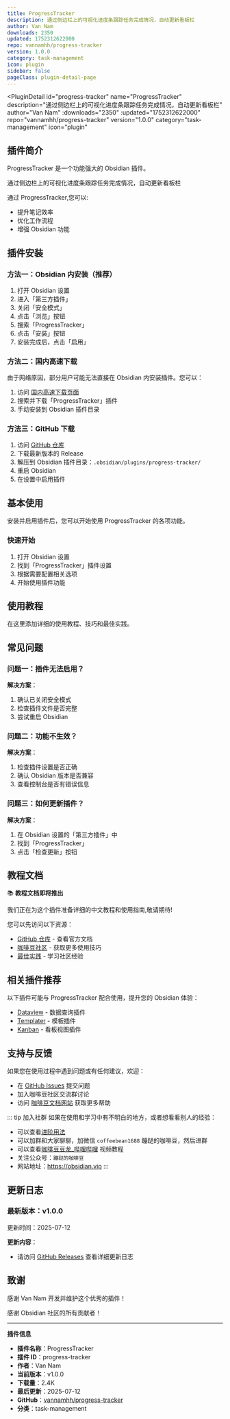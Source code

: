 ```yaml
---
title: ProgressTracker
description: 通过侧边栏上的可视化进度条跟踪任务完成情况，自动更新看板栏
author: Van Nam
downloads: 2350
updated: 1752312622000
repo: vannamhh/progress-tracker
version: 1.0.0
category: task-management
icon: plugin
sidebar: false
pageClass: plugin-detail-page
---
```


<PluginDetail
  id="progress-tracker"
  name="ProgressTracker"
  description="通过侧边栏上的可视化进度条跟踪任务完成情况，自动更新看板栏"
  author="Van Nam"
  :downloads="2350"
  :updated="1752312622000"
  repo="vannamhh/progress-tracker"
  version="1.0.0"
  category="task-management"
  icon="plugin"
>

<!-- AUTO_GENERATED_START -->
## 插件简介

ProgressTracker 是一个功能强大的 Obsidian 插件。

通过侧边栏上的可视化进度条跟踪任务完成情况，自动更新看板栏

通过 ProgressTracker,您可以:

- 提升笔记效率
- 优化工作流程
- 增强 Obsidian 功能

<!-- AUTO_GENERATED_END -->

<!-- AUTO_GENERATED_START -->
## 插件安装

### 方法一：Obsidian 内安装（推荐）

1. 打开 Obsidian 设置
2. 进入「第三方插件」
3. 关闭「安全模式」
4. 点击「浏览」按钮
5. 搜索「ProgressTracker」
6. 点击「安装」按钮
7. 安装完成后，点击「启用」

### 方法二：国内高速下载

由于网络原因，部分用户可能无法直接在 Obsidian 内安装插件。您可以：

1. 访问 [国内高速下载页面](/zh/documentation/obsidian-plugins-download.html)
2. 搜索并下载「ProgressTracker」插件
3. 手动安装到 Obsidian 插件目录

### 方法三：GitHub 下载

1. 访问 [GitHub 仓库](https://github.com/vannamhh/progress-tracker)
2. 下载最新版本的 Release
3. 解压到 Obsidian 插件目录：`.obsidian/plugins/progress-tracker/`
4. 重启 Obsidian
5. 在设置中启用插件

## 基本使用

安装并启用插件后，您可以开始使用 ProgressTracker 的各项功能。

### 快速开始

1. 打开 Obsidian 设置
2. 找到「ProgressTracker」插件设置
3. 根据需要配置相关选项
4. 开始使用插件功能

<!-- AUTO_GENERATED_END -->

<!-- CUSTOM_CONTENT_START:tutorial -->
## 使用教程

在这里添加详细的使用教程、技巧和最佳实践。

<!-- CUSTOM_CONTENT_END:tutorial -->

<!-- SHARED_CONTENT_START -->
## 常见问题

### 问题一：插件无法启用？

**解决方案**：
1. 确认已关闭安全模式
2. 检查插件文件是否完整
3. 尝试重启 Obsidian

### 问题二：功能不生效？

**解决方案**：
1. 检查插件设置是否正确
2. 确认 Obsidian 版本是否兼容
3. 查看控制台是否有错误信息

### 问题三：如何更新插件？

**解决方案**：
1. 在 Obsidian 设置的「第三方插件」中
2. 找到「ProgressTracker」
3. 点击「检查更新」按钮

## 教程文档

📚 **教程文档即将推出**

我们正在为这个插件准备详细的中文教程和使用指南,敬请期待!

您可以先访问以下资源：
- [GitHub 仓库](https://github.com/vannamhh/progress-tracker) - 查看官方文档
- [咖啡豆社区](/zh/bases/) - 获取更多使用技巧
- [最佳实践](/zh/best-practices/) - 学习社区经验

## 相关插件推荐

以下插件可能与 ProgressTracker 配合使用，提升您的 Obsidian 体验：

- [Dataview](/zh/plugins/dataview.html) - 数据查询插件
- [Templater](/zh/plugins/templater-obsidian.html) - 模板插件
- [Kanban](/zh/plugins/obsidian-kanban.html) - 看板视图插件

## 支持与反馈

如果您在使用过程中遇到问题或有任何建议，欢迎：

- 在 [GitHub Issues](https://github.com/vannamhh/progress-tracker/issues) 提交问题
- 加入咖啡豆社区交流群讨论
- 访问 [咖啡豆文档网站](https://obsidian.vip) 获取更多帮助

::: tip 加入社群
如果在使用和学习中有不明白的地方，或者想看看别人的经验：
- 可以查看[进阶用法](/zh/advanced)
- 可以加群和大家聊聊，加微信 `coffeebean1688` 蹦跶的咖啡豆，然后进群
- 可以查看[咖啡豆豆龙_哔哩哔哩](https://space.bilibili.com/618777356) 视频教程
- 关注公众号：`蹦跶的咖啡豆`
- 网站地址：https://obsidian.vip
:::
<!-- SHARED_CONTENT_END -->

<!-- AUTO_GENERATED_START -->
## 更新日志

### 最新版本：v1.0.0

更新时间：2025-07-12

**更新内容**：
- 请访问 [GitHub Releases](https://github.com/vannamhh/progress-tracker/releases) 查看详细更新日志

## 致谢

感谢 Van Nam 开发并维护这个优秀的插件！

感谢 Obsidian 社区的所有贡献者！

---

**插件信息**
- **插件名称**：ProgressTracker
- **插件 ID**：progress-tracker
- **作者**：Van Nam
- **当前版本**：v1.0.0
- **下载量**：2.4K
- **最后更新**：2025-07-12
- **GitHub**：[vannamhh/progress-tracker](https://github.com/vannamhh/progress-tracker)
- **分类**：task-management
<!-- AUTO_GENERATED_END -->

</PluginDetail>

